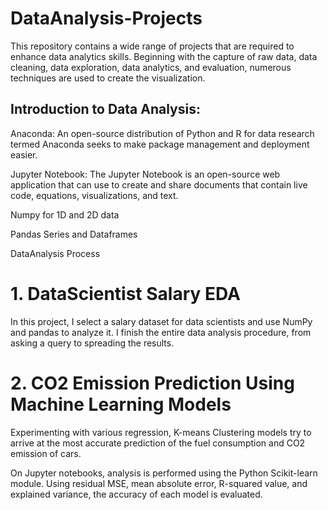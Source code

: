 
# DataAnalysis-Projects
This repository contains a wide range of projects that are required to enhance data analytics skills. Beginning with the capture of raw data, data cleaning, data exploration, data analytics, and evaluation, numerous techniques are used to create the visualization.

## Introduction to Data Analysis:
Anaconda: An open-source distribution of Python and R for data research termed Anaconda seeks to make package management and deployment easier.

Jupyter Notebook: The Jupyter Notebook is an open-source web application that can use to create and share documents that contain live code, equations, visualizations, and text.

Numpy for 1D and 2D data

Pandas Series and Dataframes

DataAnalysis Process
# 1. DataScientist Salary EDA
In this project, I select a salary dataset for data scientists and use NumPy and pandas to analyze it. I finish the entire data analysis procedure, from asking a query to spreading the results.
# 2. CO2 Emission Prediction Using Machine Learning Models
Experimenting with various regression, K-means Clustering models try to arrive at the most accurate prediction of the fuel consumption and CO2 emission of cars.

On Jupyter notebooks, analysis is performed using the Python Scikit-learn module. Using residual MSE, mean absolute error, R-squared value, and explained variance, the accuracy of each model is evaluated.
